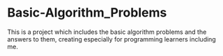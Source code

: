 # Basic-Algorithm_Problems
This is a project which includes the basic algorithm problems and the answers to them, creating especially for programming learners including me.
